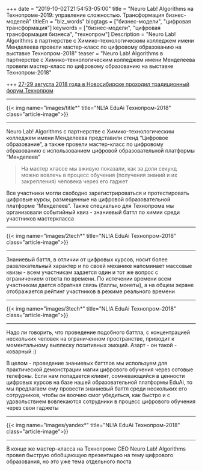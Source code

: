 +++
date = "2019-10-02T21:54:53-05:00"
title = "Neuro Lab! Algorithms на Технопроме-2019: управление сложностью. Трансформация бизнес-моделей"
titleEn = "biz_words"
blogtags = ["бизнес-модели", "цифровая трансформация"]
keywords = ["бизнес-модели", "цифровая трансформация бизнеса", "технопром"]
Description = "Neuro Lab! Algorithms в партнерстве с Химико-технологическим колледжем имени Менделеева провели мастер-класс по цифровому образованию на выставке Технопром-2018"
teaser = "Neuro Lab! Algorithms в партнерстве с Химико-технологическим колледжем имени Менделеева провели мастер-класс по цифровому образованию на выставке Технопром-2018"

+++
<a href="https://minobr.nso.ru/news/7853">27-29 августа 2018 года в Новосибирске проходил традиционный форум Технопром</a>

<hr>
{{< img name="images/title*" title="NL!A EduAi Технопром-2018" class="article-image">}}
<hr>

Neuro Lab! Algorithms с партнерстве с Химико-технологическим колледжем имени Менделеева представили стенд “Цифровое образование”, а также провели мастер-класс по цифровому образованию с использованием цифровой образовательной платформы “Менделеев”

<blockquote>На мастер классе мы вживую показали, как за доли секунд можно вовлечь в процесс обучения (получения знаний и их закрепления) человека через его гаджет</blockquote>

Все участники могли свободно зарегистрироваться и протестировать цифровые курсы, размещенные на цифровой образовательной платформе “Менделеев”. Также специально для Технопрома мы организовали событийный квиз - знаниевый баттл по химии среди участников мастеркласса

<hr>
{{< img name="images/2tech*" title="NL!A EduAi Технопром-2018" class="article-image">}}
<hr>

Знаниевый баттл, в отличии от цифровых курсов, носит более развлекательный характер и по своей механике напоминает массовые квизы - всем участникам задается один и тот же вопрос с ограничением ответа по времени. По истечении времени всем участникам дается обратная связь (баллы, монеты), а на общем экране отображается рейтинг участников в режиме реального времени

<hr>
{{< img name="images/3tech*" title="NL!A EduAi Технопром-2018" class="article-image">}}
<hr>

Надо ли говорить, что проведение подобного баттла, с концентрацией нескольких человек на ограниченном пространстве, приводит к моментальному выплеску позитивных эмоций. Азарт - он такой - коварный :)

В целом - проведение знаниевых баттлов мы используем для практической демонстрации магии цифрового обучения через сотовые телефоны. Если нам попадается клиент, сомневающийся в ценности цифровых курсов на базе нашей образовательной платформы EduAi, то мы предлагаем ему провести знаниевый баттл среди нескольких его сотрудников, чтобы он воочию смог убедиться, как быстро и с удовольствием вовлекаются сотрудники в процесс цифрового обучения через свои гаджеты

<hr>
{{< img name="images/yandex*" title="NL!A EduAi Технопром-2018" class="article-image">}}
<hr>

В конце же мастер-класса на Технопроме CEO Neuro Lab! Algorithms провел быструю обобщающую презентацию на тему цифрового образования, но это уже тема отдельного поста
